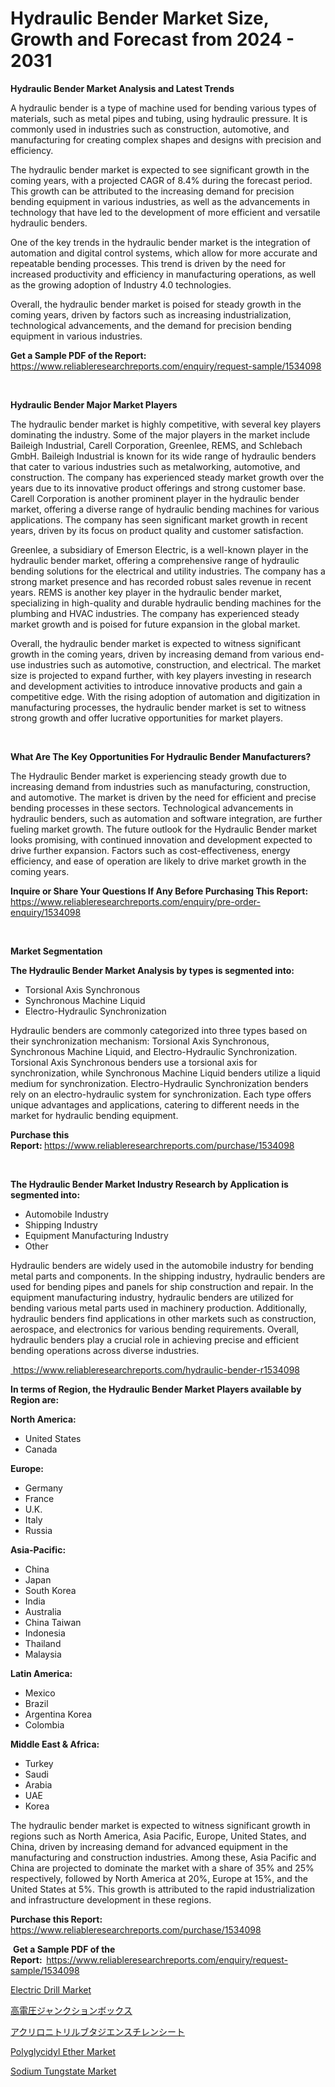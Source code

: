 <p><h1>Hydraulic Bender Market Size, Growth and Forecast from 2024 - 2031</h1></p><p><strong>Hydraulic Bender Market Analysis and Latest Trends</strong></p>
<p><p>A hydraulic bender is a type of machine used for bending various types of materials, such as metal pipes and tubing, using hydraulic pressure. It is commonly used in industries such as construction, automotive, and manufacturing for creating complex shapes and designs with precision and efficiency.</p><p>The hydraulic bender market is expected to see significant growth in the coming years, with a projected CAGR of 8.4% during the forecast period. This growth can be attributed to the increasing demand for precision bending equipment in various industries, as well as the advancements in technology that have led to the development of more efficient and versatile hydraulic benders.</p><p>One of the key trends in the hydraulic bender market is the integration of automation and digital control systems, which allow for more accurate and repeatable bending processes. This trend is driven by the need for increased productivity and efficiency in manufacturing operations, as well as the growing adoption of Industry 4.0 technologies.</p><p>Overall, the hydraulic bender market is poised for steady growth in the coming years, driven by factors such as increasing industrialization, technological advancements, and the demand for precision bending equipment in various industries.</p></p>
<p><strong>Get a Sample PDF of the Report:&nbsp;</strong> <a href="https://www.reliableresearchreports.com/enquiry/request-sample/1534098">https://www.reliableresearchreports.com/enquiry/request-sample/1534098</a></p>
<p>&nbsp;</p>
<p><strong>Hydraulic Bender Major Market Players</strong></p>
<p><p>The hydraulic bender market is highly competitive, with several key players dominating the industry. Some of the major players in the market include Baileigh Industrial, Carell Corporation, Greenlee, REMS, and Schlebach GmbH. Baileigh Industrial is known for its wide range of hydraulic benders that cater to various industries such as metalworking, automotive, and construction. The company has experienced steady market growth over the years due to its innovative product offerings and strong customer base. Carell Corporation is another prominent player in the hydraulic bender market, offering a diverse range of hydraulic bending machines for various applications. The company has seen significant market growth in recent years, driven by its focus on product quality and customer satisfaction.</p><p>Greenlee, a subsidiary of Emerson Electric, is a well-known player in the hydraulic bender market, offering a comprehensive range of hydraulic bending solutions for the electrical and utility industries. The company has a strong market presence and has recorded robust sales revenue in recent years. REMS is another key player in the hydraulic bender market, specializing in high-quality and durable hydraulic bending machines for the plumbing and HVAC industries. The company has experienced steady market growth and is poised for future expansion in the global market.</p><p>Overall, the hydraulic bender market is expected to witness significant growth in the coming years, driven by increasing demand from various end-use industries such as automotive, construction, and electrical. The market size is projected to expand further, with key players investing in research and development activities to introduce innovative products and gain a competitive edge. With the rising adoption of automation and digitization in manufacturing processes, the hydraulic bender market is set to witness strong growth and offer lucrative opportunities for market players.</p></p>
<p>&nbsp;</p>
<p><strong>What Are The Key Opportunities For Hydraulic Bender Manufacturers?</strong></p>
<p><p>The Hydraulic Bender market is experiencing steady growth due to increasing demand from industries such as manufacturing, construction, and automotive. The market is driven by the need for efficient and precise bending processes in these sectors. Technological advancements in hydraulic benders, such as automation and software integration, are further fueling market growth. The future outlook for the Hydraulic Bender market looks promising, with continued innovation and development expected to drive further expansion. Factors such as cost-effectiveness, energy efficiency, and ease of operation are likely to drive market growth in the coming years.</p></p>
<p><strong>Inquire or Share Your Questions If Any Before Purchasing This Report:</strong> <a href="https://www.reliableresearchreports.com/enquiry/pre-order-enquiry/1534098">https://www.reliableresearchreports.com/enquiry/pre-order-enquiry/1534098</a></p>
<p>&nbsp;</p>
<p><strong>Market Segmentation</strong></p>
<p><strong>The Hydraulic Bender Market Analysis by types is segmented into:</strong></p>
<p><ul><li>Torsional Axis Synchronous</li><li>Synchronous Machine Liquid</li><li>Electro-Hydraulic Synchronization</li></ul></p>
<p><p>Hydraulic benders are commonly categorized into three types based on their synchronization mechanism: Torsional Axis Synchronous, Synchronous Machine Liquid, and Electro-Hydraulic Synchronization. Torsional Axis Synchronous benders use a torsional axis for synchronization, while Synchronous Machine Liquid benders utilize a liquid medium for synchronization. Electro-Hydraulic Synchronization benders rely on an electro-hydraulic system for synchronization. Each type offers unique advantages and applications, catering to different needs in the market for hydraulic bending equipment.</p></p>
<p><strong>Purchase this Report:&nbsp;</strong><a href="https://www.reliableresearchreports.com/purchase/1534098">https://www.reliableresearchreports.com/purchase/1534098</a></p>
<p>&nbsp;</p>
<p><strong>The Hydraulic Bender Market Industry Research by Application is segmented into:</strong></p>
<p><ul><li>Automobile Industry</li><li>Shipping Industry</li><li>Equipment Manufacturing Industry</li><li>Other</li></ul></p>
<p><p>Hydraulic benders are widely used in the automobile industry for bending metal parts and components. In the shipping industry, hydraulic benders are used for bending pipes and panels for ship construction and repair. In the equipment manufacturing industry, hydraulic benders are utilized for bending various metal parts used in machinery production. Additionally, hydraulic benders find applications in other markets such as construction, aerospace, and electronics for various bending requirements. Overall, hydraulic benders play a crucial role in achieving precise and efficient bending operations across diverse industries.</p></p>
<p><a href="https://www.reliableresearchreports.com/hydraulic-bender-r1534098">&nbsp;https://www.reliableresearchreports.com/hydraulic-bender-r1534098</a></p>
<p><strong>In terms of Region, the Hydraulic Bender Market Players available by Region are:</strong></p>
<p>
    <p> <strong> North America: </strong>
        <ul>
            <li>United States</li>
            <li>Canada</li>
        </ul>
        </p> 
    <p> <strong> Europe: </strong>
        <ul>
            <li>Germany</li>
            <li>France</li>
            <li>U.K.</li>
            <li>Italy</li>
            <li>Russia</li>
        </ul>
        </p> 
    <p> <strong> Asia-Pacific: </strong>
        <ul>
            <li>China</li>
            <li>Japan</li>
            <li>South Korea</li>
            <li>India</li>
            <li>Australia</li>
            <li>China Taiwan</li>
            <li>Indonesia</li>
            <li>Thailand</li>
            <li>Malaysia</li>
        </ul>
        </p> 
    <p> <strong> Latin America: </strong>
        <ul>
            <li>Mexico</li>
            <li>Brazil</li>
            <li>Argentina Korea</li>
            <li>Colombia</li>
        </ul>
        </p> 
    <p> <strong> Middle East & Africa: </strong>
        <ul>
            <li>Turkey</li>
            <li>Saudi</li>
            <li>Arabia</li>
            <li>UAE</li>
            <li>Korea</li>
        </ul>
    </p>
    </p>
<p><p>The hydraulic bender market is expected to witness significant growth in regions such as North America, Asia Pacific, Europe, United States, and China, driven by increasing demand for advanced equipment in the manufacturing and construction industries. Among these, Asia Pacific and China are projected to dominate the market with a share of 35% and 25% respectively, followed by North America at 20%, Europe at 15%, and the United States at 5%. This growth is attributed to the rapid industrialization and infrastructure development in these regions.</p></p>
<p><strong>Purchase this Report: </strong><a href="https://www.reliableresearchreports.com/purchase/1534098">https://www.reliableresearchreports.com/purchase/1534098</a></p>
<p>&nbsp;<strong>Get a Sample PDF of the Report:&nbsp;&nbsp;</strong><a href="https://www.reliableresearchreports.com/enquiry/request-sample/1534098">https://www.reliableresearchreports.com/enquiry/request-sample/1534098</a></p>
<p><strong></strong></p>
<p><p><a href="https://github.com/shotows/Market-Research-Report-List-2/blob/main/electric-drill-market.md">Electric Drill Market</a></p><p><a href="https://github.com/ReganWisoky2023/Market-Research-Report-List-1/blob/main/677662328700.md">高電圧ジャンクションボックス</a></p><p><a href="https://github.com/cbigkbh02719/Market-Research-Report-List-1/blob/main/201043628699.md">アクリロニトリルブタジエンスチレンシート</a></p><p><a href="https://issuu.com/reportprime-2/docs/polyglycidyl-ether-market-size-2030.pptx">Polyglycidyl Ether Market</a></p><p><a href="https://issuu.com/reportprime-2/docs/sodium-tungstate-market-size-2030.pptx">Sodium Tungstate Market</a></p></p>